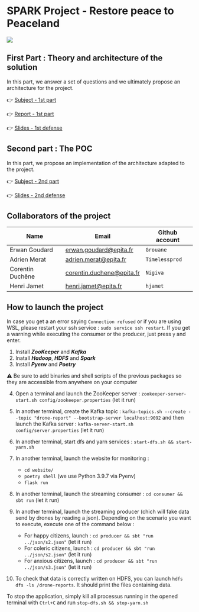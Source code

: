 # SPARK Project - Restore peace to Peaceland

![](https://i.imgur.com/QnCbuqn.png)

## First Part : Theory and architecture of the solution

In this part, we answer a set of questions and we ultimately propose an architecture for the project.

👉 [Subject - 1st part](https://github.com/Timelessprod/Stream-reader/blob/main/ressources/Part1-Subject.pdf)

👉 [Report - 1st part](report.md)

👉 [Slides - 1st defense](https://github.com/Timelessprod/Stream-reader/blob/main/ressources/Part1-Slides.pdf)

## Second part : The POC

In this part, we propose an implementation of the architecture adapted to the project.

👉 [Subject - 2nd part](https://github.com/Timelessprod/Stream-reader/blob/main/ressources/Part2-Subject.pdf)

👉 [Slides - 2nd defense](https://github.com/Timelessprod/Stream-reader/blob/main/ressources/Part2-Slides.pdf)

## Collaborators of the project

| Name             | Email                     | Github account |
| ---------------- | ------------------------- | -------------- |
| Erwan Goudard    | erwan.goudard@epita.fr    | `Grouane`      |
| Adrien Merat     | adrien.merat@epita.fr     | `Timelessprod` |
| Corentin Duchêne | corentin.duchene@epita.fr | `Nigiva`       |
| Henri Jamet      | henri.jamet@epita.fr      | `hjamet`       |

## How to launch the project

In case you get a an error saying `Connection refused` or if you are using WSL, please restart your ssh service : `sudo service ssh restart`. If you get a warning while executing the consumer or the producer, just press `y` and enter.

1. Install ***ZooKeeper*** and ***Kafka***
2. Inatall ***Hadoop***, ***HDFS*** and ***Spark***
3. Install ***Pyenv*** and ***Poetry***

:warning: Be sure to add binaries and shell scripts of the previous packages so they are accessible from anywhere on your computer

4. Open a terminal and launch the ZooKeeper server : `zookeeper-server-start.sh config/zookeeper.properties` (let it run)
5. In another terminal, create the Kafka topic : `kafka-topics.sh --create --topic "drone-report" --bootstrap-server localhost:9092` and then launch the Kafka server : `kafka-server-start.sh config/server.properties` (let it run)
6. In another terminal, start dfs and yarn services : `start-dfs.sh && start-yarn.sh`
7. In another terminal, launch the website for monitoring :
   * `cd website/`
   * `poetry shell` (we use Python 3.9.7 via Pyenv)
   * `flask run`
8. In another terminal, launch the streaming consumer : `cd consumer && sbt run` (let it run)
9. In another terminal, launch the streaming producer (chich will fake data send by drones by reading a json). Depending on the scenario you want to execute, execute one of the command below :
    * For happy citizens, launch : `cd producer && sbt "run ../json/s2.json"` (let it run)
    * For coleric citizens, launch : `cd producer && sbt "run ../json/s2.json"` (let it run)
    * For anxious citizens, launch : `cd producer && sbt "run ../json/s3.json"` (let it run)

10. To check that data is correctly written on HDFS, you can launch `hdfs dfs -ls /drone-reports`. It should print the files containing data.

To stop the application, simply kill all processus running in the opened terminal with `Ctrl+C` and run `stop-dfs.sh && stop-yarn.sh`
